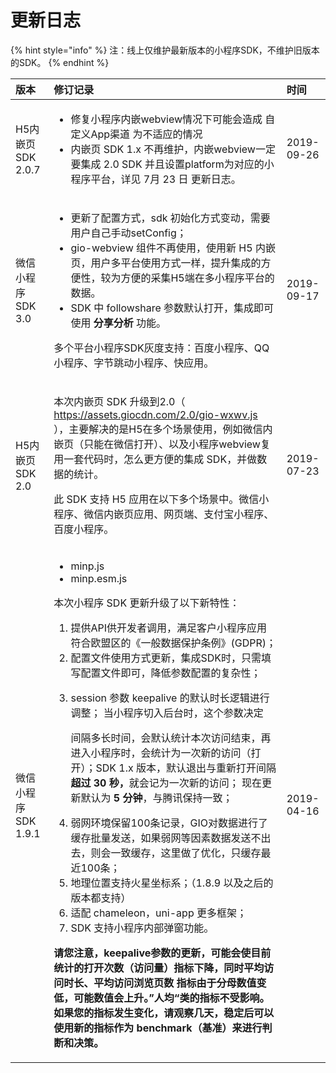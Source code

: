 # 更新日志

{% hint style="info" %}
注：线上仅维护最新版本的小程序SDK，不维护旧版本的SDK。
{% endhint %}

<table>
  <thead>
    <tr>
      <th style="text-align:left">&#x7248;&#x672C;</th>
      <th style="text-align:left">&#x4FEE;&#x8BA2;&#x8BB0;&#x5F55;</th>
      <th style="text-align:left">&#x65F6;&#x95F4;</th>
    </tr>
  </thead>
  <tbody>
    <tr>
      <td style="text-align:left">H5&#x5185;&#x5D4C;&#x9875;SDK 2.0.7</td>
      <td style="text-align:left">
        <p></p>
        <ul>
          <li>&#x4FEE;&#x590D;&#x5C0F;&#x7A0B;&#x5E8F;&#x5185;&#x5D4C;webview&#x60C5;&#x51B5;&#x4E0B;&#x53EF;&#x80FD;&#x4F1A;&#x9020;&#x6210;
            &#x81EA;&#x5B9A;&#x4E49;App&#x6E20;&#x9053; &#x4E3A;&#x4E0D;&#x9002;&#x5E94;&#x7684;&#x60C5;&#x51B5;</li>
          <li>&#x5185;&#x5D4C;&#x9875; SDK 1.x &#x4E0D;&#x518D;&#x7EF4;&#x62A4;&#xFF0C;&#x5185;&#x5D4C;webview&#x4E00;&#x5B9A;&#x8981;&#x96C6;&#x6210;
            2.0 SDK &#x5E76;&#x4E14;&#x8BBE;&#x7F6E;platform&#x4E3A;&#x5BF9;&#x5E94;&#x7684;&#x5C0F;&#x7A0B;&#x5E8F;&#x5E73;&#x53F0;&#xFF0C;&#x8BE6;&#x89C1;
            7&#x6708; 23 &#x65E5; &#x66F4;&#x65B0;&#x65E5;&#x5FD7;&#x3002;</li>
        </ul>
      </td>
      <td style="text-align:left">2019-09-26</td>
    </tr>
    <tr>
      <td style="text-align:left">&#x5FAE;&#x4FE1;&#x5C0F;&#x7A0B;&#x5E8F;SDK 3.0</td>
      <td style="text-align:left">
        <p></p>
        <ul>
          <li>&#x66F4;&#x65B0;&#x4E86;&#x914D;&#x7F6E;&#x65B9;&#x5F0F;&#xFF0C;sdk &#x521D;&#x59CB;&#x5316;&#x65B9;&#x5F0F;&#x53D8;&#x52A8;&#xFF0C;&#x9700;&#x8981;&#x7528;&#x6237;&#x81EA;&#x5DF1;&#x624B;&#x52A8;setConfig&#xFF1B;</li>
          <li>gio-webview &#x7EC4;&#x4EF6;&#x4E0D;&#x518D;&#x4F7F;&#x7528;&#xFF0C;&#x4F7F;&#x7528;&#x65B0;
            H5 &#x5185;&#x5D4C;&#x9875;&#xFF0C;&#x7528;&#x6237;&#x591A;&#x5E73;&#x53F0;&#x4F7F;&#x7528;&#x65B9;&#x5F0F;&#x4E00;&#x6837;&#xFF0C;&#x63D0;&#x5347;&#x96C6;&#x6210;&#x7684;&#x65B9;&#x4FBF;&#x6027;&#xFF0C;&#x8F83;&#x4E3A;&#x65B9;&#x4FBF;&#x7684;&#x91C7;&#x96C6;H5&#x7AEF;&#x5728;&#x591A;&#x5C0F;&#x7A0B;&#x5E8F;&#x5E73;&#x53F0;&#x7684;&#x6570;&#x636E;&#x3002;</li>
          <li>SDK &#x4E2D; followshare &#x53C2;&#x6570;&#x9ED8;&#x8BA4;&#x6253;&#x5F00;&#xFF0C;&#x96C6;&#x6210;&#x5373;&#x53EF;&#x4F7F;&#x7528; <b>&#x5206;&#x4EAB;&#x5206;&#x6790;</b> &#x529F;&#x80FD;&#x3002;</li>
        </ul>
        <p>&#x591A;&#x4E2A;&#x5E73;&#x53F0;&#x5C0F;&#x7A0B;&#x5E8F;SDK&#x7070;&#x5EA6;&#x652F;&#x6301;&#xFF1A;&#x767E;&#x5EA6;&#x5C0F;&#x7A0B;&#x5E8F;&#x3001;QQ&#x5C0F;&#x7A0B;&#x5E8F;&#x3001;&#x5B57;&#x8282;&#x8DF3;&#x52A8;&#x5C0F;&#x7A0B;&#x5E8F;&#x3001;&#x5FEB;&#x5E94;&#x7528;&#x3002;</p>
      </td>
      <td style="text-align:left">2019-09-17</td>
    </tr>
    <tr>
      <td style="text-align:left">H5&#x5185;&#x5D4C;&#x9875;SDK 2.0</td>
      <td style="text-align:left">
        <p>&#x672C;&#x6B21;&#x5185;&#x5D4C;&#x9875; SDK &#x5347;&#x7EA7;&#x5230;2.0&#xFF08;
          <a
          href="https://assets.giocdn.com/2.0/gio-wxwv.js
">https://assets.giocdn.com/2.0/gio-wxwv.js
            <br />
            </a>&#xFF09;&#xFF0C;&#x4E3B;&#x8981;&#x89E3;&#x51B3;&#x7684;&#x662F;H5&#x5728;&#x591A;&#x4E2A;&#x573A;&#x666F;&#x4F7F;&#x7528;&#xFF0C;&#x4F8B;&#x5982;&#x5FAE;&#x4FE1;&#x5185;&#x5D4C;&#x9875;&#xFF08;&#x53EA;&#x80FD;&#x5728;&#x5FAE;&#x4FE1;&#x6253;&#x5F00;&#xFF09;&#x3001;&#x4EE5;&#x53CA;&#x5C0F;&#x7A0B;&#x5E8F;webview&#x590D;&#x7528;&#x4E00;&#x5957;&#x4EE3;&#x7801;&#x65F6;&#xFF0C;&#x600E;&#x4E48;&#x66F4;&#x65B9;&#x4FBF;&#x7684;&#x96C6;&#x6210;
            SDK&#xFF0C;&#x5E76;&#x505A;&#x6570;&#x636E;&#x7684;&#x7EDF;&#x8BA1;&#x3002;</p>
        <p>&#x6B64; SDK &#x652F;&#x6301; H5 &#x5E94;&#x7528;&#x5728;&#x4EE5;&#x4E0B;&#x591A;&#x4E2A;&#x573A;&#x666F;&#x4E2D;&#x3002;&#x5FAE;&#x4FE1;&#x5C0F;&#x7A0B;&#x5E8F;&#x3001;&#x5FAE;&#x4FE1;&#x5185;&#x5D4C;&#x9875;&#x5E94;&#x7528;&#x3001;&#x7F51;&#x9875;&#x7AEF;&#x3001;&#x652F;&#x4ED8;&#x5B9D;&#x5C0F;&#x7A0B;&#x5E8F;&#x3001;&#x767E;&#x5EA6;&#x5C0F;&#x7A0B;&#x5E8F;&#x3002;</p>
      </td>
      <td style="text-align:left">2019-07-23</td>
    </tr>
    <tr>
      <td style="text-align:left">&#x5FAE;&#x4FE1;&#x5C0F;&#x7A0B;&#x5E8F;SDK 1.9.1</td>
      <td style="text-align:left">
        <p></p>
        <ul>
          <li>minp.js</li>
          <li>minp.esm.js</li>
        </ul>
        <p>&#x672C;&#x6B21;&#x5C0F;&#x7A0B;&#x5E8F; SDK &#x66F4;&#x65B0;&#x5347;&#x7EA7;&#x4E86;&#x4EE5;&#x4E0B;&#x65B0;&#x7279;&#x6027;&#xFF1A;</p>
        <ol>
          <li>&#x63D0;&#x4F9B;API&#x4F9B;&#x5F00;&#x53D1;&#x8005;&#x8C03;&#x7528;&#xFF0C;&#x6EE1;&#x8DB3;&#x5BA2;&#x6237;&#x5C0F;&#x7A0B;&#x5E8F;&#x5E94;&#x7528;&#x7B26;&#x5408;&#x6B27;&#x76DF;&#x533A;&#x7684;&#x300A;&#x4E00;&#x822C;&#x6570;&#x636E;&#x4FDD;&#x62A4;&#x6761;&#x4F8B;&#x300B;(GDPR)&#xFF1B;</li>
          <li>&#x914D;&#x7F6E;&#x6587;&#x4EF6;&#x4F7F;&#x7528;&#x65B9;&#x5F0F;&#x66F4;&#x65B0;&#xFF0C;&#x96C6;&#x6210;SDK&#x65F6;&#xFF0C;&#x53EA;&#x9700;&#x586B;&#x5199;&#x914D;&#x7F6E;&#x6587;&#x4EF6;&#x5373;&#x53EF;&#xFF0C;&#x964D;&#x4F4E;&#x53C2;&#x6570;&#x914D;&#x7F6E;&#x7684;&#x590D;&#x6742;&#x6027;&#xFF1B;</li>
          <li>
            <p>session &#x53C2;&#x6570; keepalive &#x7684;&#x9ED8;&#x8BA4;&#x65F6;&#x957F;&#x903B;&#x8F91;&#x8FDB;&#x884C;&#x8C03;&#x6574;&#xFF1B;
              &#x5F53;&#x5C0F;&#x7A0B;&#x5E8F;&#x5207;&#x5165;&#x540E;&#x53F0;&#x65F6;&#xFF0C;&#x8FD9;&#x4E2A;&#x53C2;&#x6570;&#x51B3;&#x5B9A;</p>
            <p>&#x95F4;&#x9694;&#x591A;&#x957F;&#x65F6;&#x95F4;&#xFF0C;&#x4F1A;&#x9ED8;&#x8BA4;&#x7EDF;&#x8BA1;&#x672C;&#x6B21;&#x8BBF;&#x95EE;&#x7ED3;&#x675F;&#xFF0C;&#x518D;&#x8FDB;&#x5165;&#x5C0F;&#x7A0B;&#x5E8F;&#x65F6;&#xFF0C;&#x4F1A;&#x7EDF;&#x8BA1;&#x4E3A;&#x4E00;&#x6B21;&#x65B0;&#x7684;&#x8BBF;&#x95EE;&#xFF08;&#x6253;&#x5F00;&#xFF09;&#xFF1B;SDK
              1.x &#x7248;&#x672C;&#xFF0C;&#x9ED8;&#x8BA4;&#x9000;&#x51FA;&#x4E0E;&#x91CD;&#x65B0;&#x6253;&#x5F00;&#x95F4;&#x9694;<b>&#x8D85;&#x8FC7; 30 &#x79D2;&#xFF0C;</b>&#x5C31;&#x4F1A;&#x8BB0;&#x4E3A;&#x4E00;&#x6B21;&#x65B0;&#x7684;&#x8BBF;&#x95EE;&#xFF1B;
              &#x73B0;&#x5728;&#x66F4;&#x65B0;&#x9ED8;&#x8BA4;&#x4E3A; <b>5 &#x5206;&#x949F;</b>&#xFF0C;&#x4E0E;&#x817E;&#x8BAF;&#x4FDD;&#x6301;&#x4E00;&#x81F4;&#xFF1B;</p>
          </li>
          <li>&#x5F31;&#x7F51;&#x73AF;&#x5883;&#x4FDD;&#x7559;100&#x6761;&#x8BB0;&#x5F55;&#xFF0C;GIO&#x5BF9;&#x6570;&#x636E;&#x8FDB;&#x884C;&#x4E86;&#x7F13;&#x5B58;&#x6279;&#x91CF;&#x53D1;&#x9001;&#xFF0C;&#x5982;&#x679C;&#x5F31;&#x7F51;&#x7B49;&#x56E0;&#x7D20;&#x6570;&#x636E;&#x53D1;&#x9001;&#x4E0D;&#x51FA;&#x53BB;&#xFF0C;&#x5219;&#x4F1A;&#x4E00;&#x81F4;&#x7F13;&#x5B58;&#xFF0C;&#x8FD9;&#x91CC;&#x505A;&#x4E86;&#x4F18;&#x5316;&#xFF0C;&#x53EA;&#x7F13;&#x5B58;&#x6700;&#x8FD1;100&#x6761;&#xFF1B;</li>
          <li>&#x5730;&#x7406;&#x4F4D;&#x7F6E;&#x652F;&#x6301;&#x706B;&#x661F;&#x5750;&#x6807;&#x7CFB;&#xFF1B;&#xFF08;1.8.9
            &#x4EE5;&#x53CA;&#x4E4B;&#x540E;&#x7684;&#x7248;&#x672C;&#x90FD;&#x652F;&#x6301;&#xFF09;</li>
          <li>&#x9002;&#x914D; chameleon&#xFF0C;uni-app &#x66F4;&#x591A;&#x6846;&#x67B6;&#xFF1B;</li>
          <li>SDK &#x652F;&#x6301;&#x5C0F;&#x7A0B;&#x5E8F;&#x5185;&#x90E8;&#x5F39;&#x7A97;&#x529F;&#x80FD;&#x3002;</li>
        </ol>
        <p><b>&#x8BF7;&#x60A8;&#x6CE8;&#x610F;&#xFF0C;keepalive&#x53C2;&#x6570;&#x7684;&#x66F4;&#x65B0;&#xFF0C;&#x53EF;&#x80FD;&#x4F1A;&#x4F7F;&#x76EE;&#x524D;&#x7EDF;&#x8BA1;&#x7684;&#x6253;&#x5F00;&#x6B21;&#x6570;&#xFF08;&#x8BBF;&#x95EE;&#x91CF;&#xFF09;&#x6307;&#x6807;&#x4E0B;&#x964D;&#xFF0C;&#x540C;&#x65F6;&#x5E73;&#x5747;&#x8BBF;&#x95EE;&#x65F6;&#x957F;&#x3001;&#x5E73;&#x5747;&#x8BBF;&#x95EE;&#x6D4F;&#x89C8;&#x9875;&#x6570; &#x6307;&#x6807;&#x7531;&#x4E8E;&#x5206;&#x6BCD;&#x6570;&#x503C;&#x53D8;&#x4F4E;&#xFF0C;&#x53EF;&#x80FD;&#x6570;&#x503C;&#x4F1A;&#x4E0A;&#x5347;&#x3002;&#x201D;&#x4EBA;&#x5747;&#x201C;&#x7C7B;&#x7684;&#x6307;&#x6807;&#x4E0D;&#x53D7;&#x5F71;&#x54CD;&#x3002; &#x5982;&#x679C;&#x60A8;&#x7684;&#x6307;&#x6807;&#x53D1;&#x751F;&#x53D8;&#x5316;&#xFF0C;&#x8BF7;&#x89C2;&#x5BDF;&#x51E0;&#x5929;&#xFF0C;&#x7A33;&#x5B9A;&#x540E;&#x53EF;&#x4EE5;&#x4F7F;&#x7528;&#x65B0;&#x7684;&#x6307;&#x6807;&#x4F5C;&#x4E3A; benchmark&#xFF08;&#x57FA;&#x51C6;&#xFF09;&#x6765;&#x8FDB;&#x884C;&#x5224;&#x65AD;&#x548C;&#x51B3;&#x7B56;&#x3002;</b>
          <br
          />
        </p>
      </td>
      <td style="text-align:left">2019-04-16</td>
    </tr>
  </tbody>
</table>

